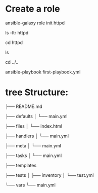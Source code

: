 # Create a role 

 ansible-galaxy role init httpd

 ls -ltr httpd

 cd httpd

 ls

 cd ../..

 ansible-playbook first-playbook.yml

 # tree Structure:
 
 
 ├── README.md
 
├── defaults
│   └── main.yml

├── files
│   └── index.html

├── handlers
│   └── main.yml

├── meta
│   └── main.yml

├── tasks
│   └── main.yml

├── templates

├── tests
│   ├── inventory
│   └── test.yml

└── vars
    └── main.yml
